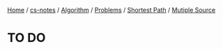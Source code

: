 [Home](https://mengxianbin.github.io) /
[cs-notes](https://mengxianbin.github.io/cs-notes/site) /
[Algorithm](https://mengxianbin.github.io/cs-notes/site/Algorithm) /
[Problems](https://mengxianbin.github.io/cs-notes/site/Algorithm/Problems) /
[Shortest Path](https://mengxianbin.github.io/cs-notes/site/Algorithm/Problems/Shortest%20Path) /
[Mutiple Source](https://mengxianbin.github.io/cs-notes/site/Algorithm/Problems/Shortest%20Path/Mutiple%20Source)

# TO DO
